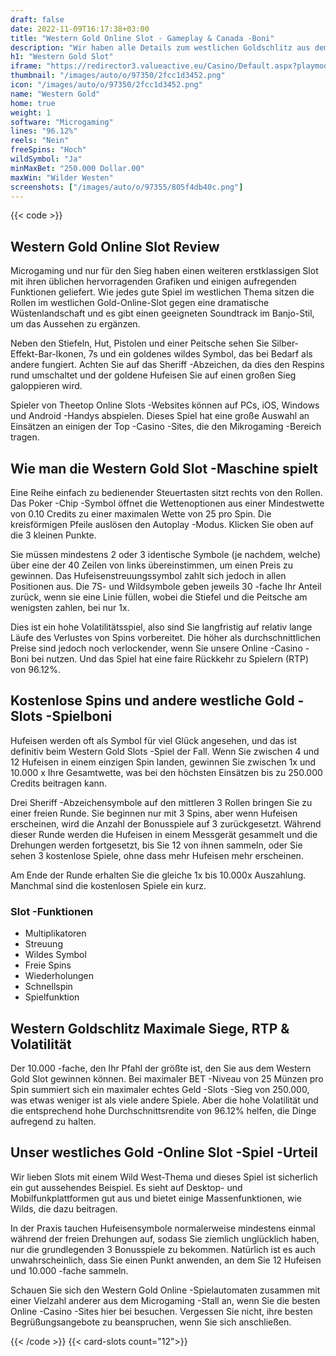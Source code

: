 ```yaml
---
draft: false
date: 2022-11-09T16:17:38+03:00
title: "Western Gold Online Slot - Gameplay & Canada -Boni"
description: "Wir haben alle Details zum westlichen Goldschlitz aus dem Mikrogaming. Entdecken Sie die Funktionen, RTP, Volatilität und wo Sie mit den besten Casino -Boni spielen können."
h1: "Western Gold Slot"
iframe: "https://redirector3.valueactive.eu/Casino/Default.aspx?playmode=demo&gameid=WesternGoldDesktop&ul=en&applicationid=4123&serverid=15016"
thumbnail: "/images/auto/o/97350/2fcc1d3452.png"
icon: "/images/auto/o/97350/2fcc1d3452.png"
name: "Western Gold"
home: true
weight: 1
software: "Microgaming"
lines: "96.12%"
reels: "Nein"
freeSpins: "Hoch"
wildSymbol: "Ja"
minMaxBet: "250.000 Dollar.00"
maxWin: "Wilder Westen"
screenshots: ["/images/auto/o/97355/805f4db40c.png"]
---
```


{{< code >}}<h2>Western Gold Online Slot Review</h2><p>Microgaming und nur für den Sieg haben einen weiteren erstklassigen Slot mit ihren üblichen hervorragenden Grafiken und einigen aufregenden Funktionen geliefert. Wie jedes gute Spiel im westlichen Thema sitzen die Rollen im westlichen Gold-Online-Slot gegen eine dramatische Wüstenlandschaft und es gibt einen geeigneten Soundtrack im Banjo-Stil, um das Aussehen zu ergänzen.</p><p>Neben den Stiefeln, Hut, Pistolen und einer Peitsche sehen Sie Silber-Effekt-Bar-Ikonen, 7s und ein goldenes wildes Symbol, das bei Bedarf als andere fungiert. Achten Sie auf das Sheriff -Abzeichen, da dies den Respins rund umschaltet und der goldene Hufeisen Sie auf einen großen Sieg galoppieren wird.</p><p>Spieler von Theetop Online Slots -Websites können auf PCs, iOS, Windows und Android -Handys abspielen. Dieses Spiel hat eine große Auswahl an Einsätzen an einigen der Top -Casino -Sites, die den Mikrogaming -Bereich tragen.</p><h2>Wie man die Western Gold Slot -Maschine spielt</h2><p>Eine Reihe einfach zu bedienender Steuertasten sitzt rechts von den Rollen. Das Poker -Chip -Symbol öffnet die Wettenoptionen aus einer Mindestwette von 0.10 Credits zu einer maximalen Wette von 25 pro Spin. Die kreisförmigen Pfeile auslösen den Autoplay -Modus. Klicken Sie oben auf die 3 kleinen Punkte.</p><p>Sie müssen mindestens 2 oder 3 identische Symbole (je nachdem, welche) über eine der 40 Zeilen von links übereinstimmen, um einen Preis zu gewinnen. Das Hufeisenstreuungssymbol zahlt sich jedoch in allen Positionen aus. Die 7S- und Wildsymbole geben jeweils 30 -fache Ihr Anteil zurück, wenn sie eine Linie füllen, wobei die Stiefel und die Peitsche am wenigsten zahlen, bei nur 1x.</p><p>Dies ist ein hohe Volatilitätsspiel, also sind Sie langfristig auf relativ lange Läufe des Verlustes von Spins vorbereitet. Die höher als durchschnittlichen Preise sind jedoch noch verlockender, wenn Sie unsere Online -Casino -Boni bei nutzen. Und das Spiel hat eine faire Rückkehr zu Spielern (RTP) von 96.12%.</p><h2>Kostenlose Spins und andere westliche Gold -Slots -Spielboni</h2><p>Hufeisen werden oft als Symbol für viel Glück angesehen, und das ist definitiv beim Western Gold Slots -Spiel der Fall. Wenn Sie zwischen 4 und 12 Hufeisen in einem einzigen Spin landen, gewinnen Sie zwischen 1x und 10.000 x Ihre Gesamtwette, was bei den höchsten Einsätzen bis zu 250.000 Credits beitragen kann.</p><p>Drei Sheriff -Abzeichensymbole auf den mittleren 3 Rollen bringen Sie zu einer freien Runde. Sie beginnen nur mit 3 Spins, aber wenn Hufeisen erscheinen, wird die Anzahl der Bonusspiele auf 3 zurückgesetzt. Während dieser Runde werden die Hufeisen in einem Messgerät gesammelt und die Drehungen werden fortgesetzt, bis Sie 12 von ihnen sammeln, oder Sie sehen 3 kostenlose Spiele, ohne dass mehr Hufeisen mehr erscheinen.</p><p>Am Ende der Runde erhalten Sie die gleiche 1x bis 10.000x Auszahlung. Manchmal sind die kostenlosen Spiele ein kurz.</p><h3>
Slot -Funktionen</h3><ul>
<li></span>
Multiplikatoren</li>
<li></span>
Streuung</li>
<li></span>
Wildes Symbol</li>
<li></span>
Freie Spins</li>
<li></span>
Wiederholungen</li>
<li></span>
Schnellspin</li>
<li></span>
Spielfunktion</li></ul><h2>Western Goldschlitz Maximale Siege, RTP & Volatilität</h2><p>Der 10.000 -fache, den Ihr Pfahl der größte ist, den Sie aus dem Western Gold Slot gewinnen können. Bei maximaler BET -Niveau von 25 Münzen pro Spin summiert sich ein maximaler echtes Geld -Slots -Sieg von 250.000, was etwas weniger ist als viele andere Spiele. Aber die hohe Volatilität und die entsprechend hohe Durchschnittsrendite von 96.12% helfen, die Dinge aufregend zu halten.</p><h2>Unser westliches Gold -Online Slot -Spiel -Urteil</h2><p>Wir lieben Slots mit einem Wild West-Thema und dieses Spiel ist sicherlich ein gut aussehendes Beispiel. Es sieht auf Desktop- und Mobilfunkplattformen gut aus und bietet einige Massenfunktionen, wie Wilds, die dazu beitragen.</p><p>In der Praxis tauchen Hufeisensymbole normalerweise mindestens einmal während der freien Drehungen auf, sodass Sie ziemlich unglücklich haben, nur die grundlegenden 3 Bonusspiele zu bekommen. Natürlich ist es auch unwahrscheinlich, dass Sie einen Punkt anwenden, an dem Sie 12 Hufeisen und 10.000 -fache sammeln.</p><p>Schauen Sie sich den Western Gold Online -Spielautomaten zusammen mit einer Vielzahl anderer aus dem Microgaming -Stall an, wenn Sie die besten Online -Casino -Sites hier bei besuchen. Vergessen Sie nicht, ihre besten Begrüßungsangebote zu beanspruchen, wenn Sie sich anschließen.</p>{{< /code >}}
{{< card-slots count="12">}}